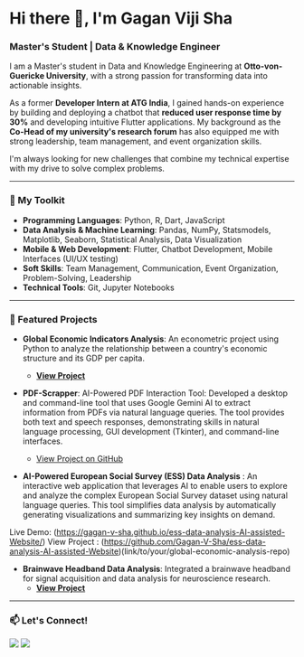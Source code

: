 # Hi there 👋, I'm Gagan Viji Sha

### Master's Student | Data & Knowledge Engineer

I am a Master's student in Data and Knowledge Engineering at **Otto-von-Guericke University**, with a strong passion for transforming data into actionable insights.

As a former **Developer Intern at ATG India**, I gained hands-on experience by building and deploying a chatbot that **reduced user response time by 30%** and developing intuitive Flutter applications. My background as the **Co-Head of my university's research forum** has also equipped me with strong leadership, team management, and event organization skills.

I'm always looking for new challenges that combine my technical expertise with my drive to solve complex problems.

---

### 🚀 My Toolkit

* **Programming Languages**: Python, R, Dart, JavaScript
* **Data Analysis & Machine Learning**: Pandas, NumPy, Statsmodels, Matplotlib, Seaborn, Statistical Analysis, Data Visualization
* **Mobile & Web Development**: Flutter, Chatbot Development, Mobile Interfaces (UI/UX testing)
* **Soft Skills**: Team Management, Communication, Event Organization, Problem-Solving, Leadership
* **Technical Tools**: Git, Jupyter Notebooks

---

### 📂 Featured Projects

* **Global Economic Indicators Analysis**: An econometric project using Python to analyze the relationship between a country's economic structure and its GDP per capita.
    * [**View Project**](https://github.com/Gagan-V-Sha/Global-Economy-Indicators-Analysis)

* **PDF-Scrapper**: AI-Powered PDF Interaction Tool: Developed a desktop and command-line tool that uses Google Gemini AI to extract information from PDFs via natural language queries. The tool provides both text and speech responses, demonstrating skills in natural language processing, GUI development (Tkinter), and command-line interfaces.
    * [View Project on GitHub](https://github.com/Gagan-V-Sha/PDF-Scrapper)
    
* **AI-Powered European Social Survey (ESS) Data Analysis** : An interactive web application that leverages AI to enable users to explore and analyze the complex European Social Survey dataset using natural language queries. This tool simplifies data analysis by automatically generating visualizations and summarizing key insights on demand.

Live Demo: (https://gagan-v-sha.github.io/ess-data-analysis-AI-assisted-Website/)
View Project : (https://github.com/Gagan-V-Sha/ess-data-analysis-AI-assisted-Website)(link/to/your/global-economic-analysis-repo)
    
* **Brainwave Headband Data Analysis**: Integrated a brainwave headband for signal acquisition and data analysis for neuroscience research.
    * [**View Project**](link/to/your/neuroscience-project-repo)

---

### 📫 Let's Connect!

[<img src="https://img.shields.io/badge/LinkedIn-0077B5?style=for-the-badge&logo=linkedin&logoColor=white" />](link/to/your/linkedin-profile)
[<img src="https://img.shields.io/badge/Gmail-D14836?style=for-the-badge&logo=gmail&logoColor=white" />](mailto:your.email@gmail.com)
